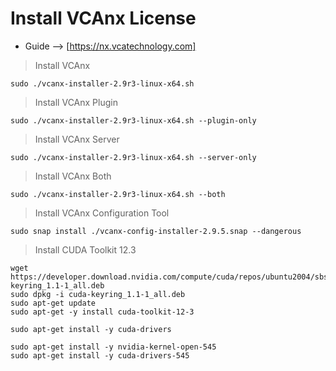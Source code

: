 # Install VCAnx License

- Guide --> [https://nx.vcatechnology.com]

> Install VCAnx 
```
sudo ./vcanx-installer-2.9r3-linux-x64.sh
```

> Install VCAnx Plugin
```
sudo ./vcanx-installer-2.9r3-linux-x64.sh --plugin-only
```

> Install VCAnx Server
```
sudo ./vcanx-installer-2.9r3-linux-x64.sh --server-only
```

> Install VCAnx Both
```
sudo ./vcanx-installer-2.9r3-linux-x64.sh --both
```

> Install VCAnx Configuration Tool
```
sudo snap install ./vcanx-config-installer-2.9.5.snap --dangerous
```

> Install CUDA Toolkit 12.3
```
wget https://developer.download.nvidia.com/compute/cuda/repos/ubuntu2004/sbsa/cuda-keyring_1.1-1_all.deb
sudo dpkg -i cuda-keyring_1.1-1_all.deb
sudo apt-get update
sudo apt-get -y install cuda-toolkit-12-3
```

```
sudo apt-get install -y cuda-drivers
```

```
sudo apt-get install -y nvidia-kernel-open-545
sudo apt-get install -y cuda-drivers-545
```
